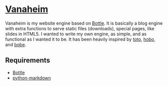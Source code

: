 # [Vanaheim](https://github.com/speredenn/vanaheim)

Vanaheim is my website engine based on
[Bottle](http://bottlepy.org/docs/stable/). It is basically a blog
engine with extra functions to serve static files (downloads), special
pages, like slides in HTML5. I wanted to write my own engine, as
simple, and as functional as I wanted it to be. It has been heavily
inspired by [toto](http://cloudhead.io/toto),
[hobo](https://github.com/andrewnelder/hobo), and
[bobe](https://github.com/Matael/bottle-blog-engine).

## Requirements

  - [Bottle](http://bottlepy.org/docs/stable/)
  - [python-markdown](http://packages.python.org/Markdown/)
